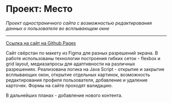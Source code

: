 # Проект: Место

*Проект одностраничного сайта с возможностью редактирования данных о пользователе во всплывающем окне*
***

 [Ссылка на сайт на Github Pages](https://ksenia-ling.github.io/mesto)

Сайт свёрстан по макету из Figma для разных разрешений экрана.
В работе использованы технологии построения гибких сеток - flexbox и grid layout, медиазапросы для адаптивности на различных разрешениях. 
Реализована логика на Java Script - открытие и закрытие всплывающих окон, открытие отдельных картинок, возможность редактирования профиля пользователя, добавление и удаление карточек.
Формы на сайте проходят валидацию.

В дальнейших планах - добавление нового контента.
